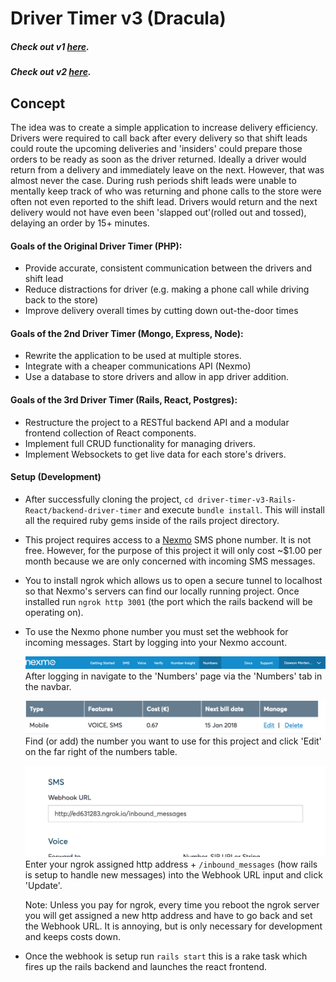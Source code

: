 # Driver Timer v3 (Dracula)

##### Check out v1 [here](https://github.com/CodingTea17/driver-timer-v1-php "Frankenstein").
##### Check out v2 [here](https://github.com/CodingTea17/driver-timer-v2-mongo-express-node "Nessie").

## Concept

The idea was to create a simple application to increase delivery efficiency. Drivers were required to call back after every delivery so that shift leads could route the upcoming deliveries and 'insiders' could prepare those orders to be ready as soon as the driver returned. Ideally a driver would return from a delivery and immediately leave on the next. However, that was almost never the case. During rush periods shift leads were unable to mentally keep track of who was returning and phone calls to the store were often not even reported to the shift lead. Drivers would return and the next delivery would not have even been 'slapped out'(rolled out and tossed), delaying an order by 15+ minutes.

#### Goals of the Original Driver Timer (PHP):

* Provide accurate, consistent communication between the drivers and shift lead
* Reduce distractions for driver (e.g. making a phone call while driving back to the store)
* Improve delivery overall times by cutting down out-the-door times

#### Goals of the 2nd Driver Timer (Mongo, Express, Node):

* Rewrite the application to be used at multiple stores.
* Integrate with a cheaper communications API (Nexmo)
* Use a database to store drivers and allow in app driver addition.

#### Goals of the 3rd Driver Timer (Rails, React, Postgres):

  * Restructure the project to a RESTful backend API and a modular frontend collection of React components.
  * Implement full CRUD functionality for managing drivers.
  * Implement Websockets to get live data for each store's drivers.


#### Setup (Development)
  * After successfully cloning the project, `cd driver-timer-v3-Rails-React/backend-driver-timer` and execute `bundle install`. This will install all the required ruby gems inside of the rails project directory.
  * This project requires access to a [Nexmo](https://www.nexmo.com/) SMS phone number. It is not free. However, for the purpose of this project it will only cost ~$1.00 per month because we are only concerned with incoming SMS messages.
  * You to install ngrok which allows us to open a secure tunnel to localhost so that Nexmo's servers can find our locally running project. Once installed run `ngrok http 3001` (the port which the rails backend will be operating on).   
  * To use the Nexmo phone number you must set the webhook for incoming messages. Start by logging into your Nexmo account.

    ![](./setup_images/numbers.png "Click the 'Numbers' tab in the navbar")
    After logging in navigate to the 'Numbers' page via the 'Numbers' tab in the navbar.

    ![](./setup_images/edit.png "Click edit next to the number you want to use")
    Find (or add) the number you want to use for this project and click 'Edit' on the far right of the numbers table.

    ![](./setup_images/webhook.png "Enter the SMS Webhook URL")
    Enter your ngrok assigned http address + `/inbound_messages` (how rails is setup to handle new messages) into the Webhook URL input and click 'Update'.

    Note: Unless you pay for ngrok, every time you reboot the ngrok server you will get assigned a new http address and have to go back and set the Webhook URL. It is annoying, but is only necessary for development and keeps costs down.

  * Once the webhook is setup run `rails start` this is a rake task which fires up the rails backend and launches the react frontend.
